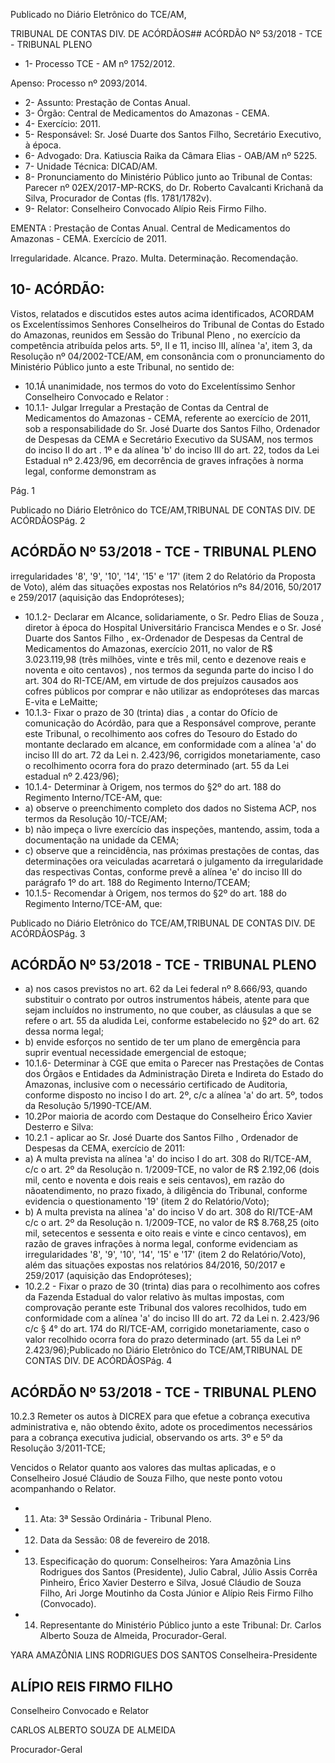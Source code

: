 Publicado  no  Diário Eletrônico do TCE/AM,

TRIBUNAL DE CONTAS DIV. DE  ACÓRDÃOS## ACÓRDÃO Nº 53/2018 - TCE - TRIBUNAL PLENO

- 1- Processo TCE - AM nº 1752/2012.

Apenso: Processo nº 2093/2014.

- 2- Assunto: Prestação de Contas Anual.
- 3- Órgão: Central de Medicamentos do Amazonas - CEMA.
- 4- Exercício: 2011.
- 5- Responsável: Sr. José Duarte dos Santos Filho, Secretário Executivo, à época.
- 6- Advogado: Dra. Katiuscia Raika da Câmara Elias - OAB/AM nº 5225.
- 7- Unidade Técnica: DICAD/AM.
- 8- Pronunciamento  do Ministério  Público  junto  ao Tribunal  de Contas: Parecer  nº 02EX/2017-MP-RCKS,  do  Dr.  Roberto  Cavalcanti  Krichanã  da  Silva,  Procurador  de Contas (fls. 1781/1782v).
- 9- Relator: Conselheiro Convocado Alípio Reis Firmo Filho.

EMENTA :  Prestação  de  Contas  Anual.  Central  de Medicamentos do Amazonas - CEMA. Exercício de 2011.

Irregularidade. Alcance. Prazo. Multa. Determinação. Recomendação.

## 10-  ACÓRDÃO:

Vistos, relatados e discutidos estes autos acima identificados, ACORDAM os Excelentíssimos Senhores Conselheiros do Tribunal de Contas do Estado do Amazonas, reunidos em Sessão do Tribunal Pleno , no exercício da competência atribuída pelos arts. 5º, II e  11,  inciso  III, alínea  'a',  item  3,  da  Resolução  nº  04/2002-TCE/AM, em consonância com  o  pronunciamento  do  Ministério  Público  junto  a  este  Tribunal,  no sentido de:

- 10.1Á  unanimidade, nos  termos  do  voto  do  Excelentíssimo  Senhor Conselheiro Convocado e Relator :
- 10.1.1-  Julgar Irregular a Prestação de Contas da Central de Medicamentos  do  Amazonas  -  CEMA,  referente  ao  exercício  de 2011, sob a responsabilidade do Sr. José Duarte dos Santos Filho, Ordenador  de  Despesas  da  CEMA  e  Secretário  Executivo  da SUSAM, nos termos do inciso II do art . 1º e da alínea 'b' do inciso III do art. 22, todos da Lei Estadual nº 2.423/96, em decorrência de graves infrações à norma legal, conforme demonstram as

Pág. 1

Publicado  no  Diário Eletrônico do TCE/AM,TRIBUNAL DE CONTAS DIV. DE  ACÓRDÃOSPág. 2

## ACÓRDÃO Nº 53/2018 - TCE - TRIBUNAL PLENO

irregularidades '8', '9', '10', '14', '15' e '17' (item 2 do Relatório da Proposta de Voto), além das situações expostas nos Relatórios nºs 84/2016, 50/2017 e 259/2017 (aquisição das Endopróteses);

- 10.1.2-  Declarar  em  Alcance, solidariamente, o Sr.  Pedro  Elias  de Souza , diretor à época do Hospital Universitário Francisca Mendes e o Sr. José  Duarte  dos  Santos  Filho , ex-Ordenador  de Despesas  da  Central  de  Medicamentos  do  Amazonas,  exercício 2011, no valor de R$ 3.023.119,98 (três milhões, vinte e três mil, cento e dezenove reais e noventa e oito centavos) , nos termos da segunda parte do inciso I do art. 304 do RI-TCE/AM, em virtude de dos prejuízos causados aos cofres públicos por comprar e não utilizar as endopróteses das marcas E-vita e LeMaitte;
- 10.1.3-  Fixar o prazo de 30 (trinta) dias , a contar do Ofício de comunicação  do  Acórdão,  para  que  a  Responsável  comprove, perante  este  Tribunal,  o  recolhimento  aos  cofres  do  Tesouro  do Estado do montante declarado em alcance, em conformidade com a alínea 'a'  do inciso III do art.  72  da Lei n. 2.423/96, corrigidos monetariamente, caso o recolhimento ocorra fora do prazo determinado (art. 55 da Lei estadual nº 2.423/96);
- 10.1.4-  Determinar à Origem, nos termos do §2º do art. 188 do Regimento Interno/TCE-AM, que:
- a) observe  o  preenchimento  completo  dos  dados  no  Sistema  ACP, nos termos da Resolução 10/-TCE/AM;
- b) não impeça o livre exercício das inspeções, mantendo, assim, toda a documentação na unidade da CEMA;
- c) observe  que  a  reincidência,  nas  próximas  prestações  de contas, das  determinações  ora  veiculadas  acarretará  o  julgamento  da irregularidade das respectivas Contas, conforme prevê a alínea 'e' do inciso III do parágrafo 1º do art. 188 do Regimento Interno/TCEAM;
- 10.1.5-  Recomendar à  Origem,  nos  termos  do  §2º  do  art.  188  do Regimento Interno/TCE-AM, que:

Publicado  no  Diário Eletrônico do TCE/AM,TRIBUNAL DE CONTAS DIV. DE  ACÓRDÃOSPág. 3

## ACÓRDÃO Nº 53/2018 - TCE - TRIBUNAL PLENO

- a) nos casos previstos no art. 62 da Lei federal nº 8.666/93, quando substituir o contrato por outros instrumentos hábeis, atente para que sejam incluídos no instrumento, no que couber, as cláusulas a que se refere o art. 55 da aludida Lei, conforme estabelecido no §2º do art. 62 dessa norma legal;
- b) envide esforços no sentido de ter um plano de emergência para suprir eventual necessidade emergencial de estoque;
- 10.1.6-  Determinar à CGE que emita o Parecer nas Prestações de Contas dos  Órgãos  e  Entidades  da  Administração  Direta  e  Indireta  do Estado  do  Amazonas,  inclusive  com  o  necessário  certificado  de Auditoria, conforme disposto no inciso I do art. 2º, c/c a alínea 'a' do art. 5º, todos da Resolução 5/1990-TCE/AM.
- 10.2Por  maioria  de  acordo  com  Destaque  do  Conselheiro  Érico Xavier Desterro e Silva:
- 10.2.1  -  aplicar ao Sr.  José  Duarte  dos  Santos  Filho ,  Ordenador  de Despesas da CEMA, exercício de 2011:
- a) A multa prevista na alínea 'a' do inciso I do art. 308 do RI/TCE-AM, c/c o art. 2º da Resolução n. 1/2009-TCE, no valor de R$ 2.192,06 (dois mil, cento  e  noventa  e  dois  reais  e  seis  centavos), em  razão  do  nãoatendimento, no prazo fixado, à diligência do Tribunal, conforme evidencia o questionamento '19' (item 2 do Relatório/Voto);
- b) A multa prevista na alínea 'a' do inciso V do art. 308 do RI/TCE-AM c/c o art. 2º da Resolução n. 1/2009-TCE, no valor de R$ 8.768,25 (oito mil, setecentos e sessenta e oito reais e vinte e cinco centavos), em razão  de  graves  infrações  à  norma  legal,  conforme  evidenciam  as irregularidades '8', '9', '10', '14', '15' e '17' (item 2 do  Relatório/Voto), além das situações expostas nos relatórios 84/2016, 50/2017 e 259/2017 (aquisição das Endopróteses);
- 10.2.2 - Fixar o prazo de 30 (trinta) dias para o recolhimento aos cofres da Fazenda Estadual do valor relativo às multas impostas, com comprovação  perante  este  Tribunal  dos  valores  recolhidos,  tudo  em conformidade com a alínea 'a' do inciso III do art. 72 da Lei n. 2.423/96 c/c § 4° do art. 174 do RI/TCE-AM, corrigido monetariamente, caso o valor recolhido ocorra fora do prazo determinado (art. 55 da Lei nº 2.423/96);Publicado  no  Diário Eletrônico do TCE/AM,TRIBUNAL DE CONTAS DIV. DE  ACÓRDÃOSPág. 4

## ACÓRDÃO Nº 53/2018 - TCE - TRIBUNAL PLENO

10.2.3  Remeter  os  autos  à DICREX para  que  efetue  a  cobrança executiva  administrativa  e,  não  obtendo  êxito,  adote  os  procedimentos necessários para a cobrança executiva judicial, observando os arts. 3º e 5º da Resolução 3/2011-TCE;

Vencidos  o  Relator  quanto  aos  valores  das  multas  aplicadas,  e  o  Conselheiro  Josué Cláudio de Souza Filho, que neste ponto votou acompanhando o Relator.

- 11.  Ata: 3ª Sessão Ordinária - Tribunal Pleno.
- 12.  Data da Sessão: 08 de fevereiro de 2018.
- 13.  Especificação  do  quorum: Conselheiros: Yara  Amazônia  Lins  Rodrigues  dos Santos (Presidente), Julio Cabral, Júlio Assis Corrêa Pinheiro, Érico Xavier Desterro e Silva, Josué Cláudio de Souza Filho, Ari Jorge Moutinho da Costa Júnior e Alípio Reis Firmo Filho (Convocado).
- 14.  Representante  do  Ministério  Público  junto  a  este Tribunal: Dr. Carlos  Alberto Souza de Almeida, Procurador-Geral.

YARA AMAZÔNIA LINS RODRIGUES DOS SANTOS Conselheira-Presidente

## ALÍPIO REIS FIRMO FILHO

Conselheiro Convocado e Relator

CARLOS ALBERTO SOUZA DE ALMEIDA

Procurador-Geral